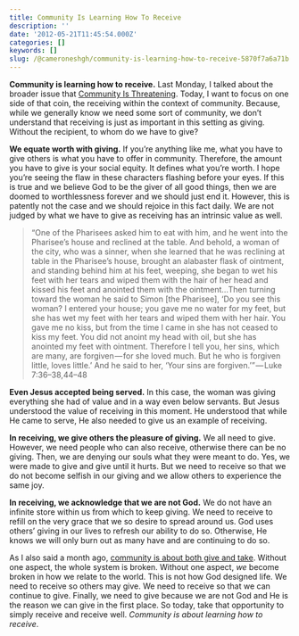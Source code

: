 ```yaml
---
title: Community Is Learning How To Receive
description: ''
date: '2012-05-21T11:45:54.000Z'
categories: []
keywords: []
slug: /@cameroneshgh/community-is-learning-how-to-receive-5870f7a6a71b
---
```


**Community is learning how to receive.** Last Monday, I talked about the broader issue that [Community Is Threatening](http://104.193.143.57/~waywar13/ce/2012/05/14/community-is-threatening/ "Community Is Threatening"). Today, I want to focus on one side of that coin, the receiving within the context of community. Because, while we generally know we need some sort of community, we don’t understand that receiving is just as important in this setting as giving. Without the recipient, to whom do we have to give?

**We equate worth with giving.** If you’re anything like me, what you have to give others is what you have to offer in community. Therefore, the amount you have to give is your social equity. It defines what you’re worth. I hope you’re seeing the flaw in these characters flashing before your eyes. If this is true and we believe God to be the giver of all good things, then we are doomed to worthlessness forever and we should just end it. However, this is patently not the case and we should rejoice in this fact daily. We are not judged by what we have to give as receiving has an intrinsic value as well.

> “One of the Pharisees asked him to eat with him, and he went into the Pharisee’s house and reclined at the table. And behold, a woman of the city, who was a sinner, when she learned that he was reclining at table in the Pharisee’s house, brought an alabaster flask of ointment, and standing behind him at his feet, weeping, she began to wet his feet with her tears and wiped them with the hair of her head and kissed his feet and anointed them with the ointment…Then turning toward the woman he said to Simon \[the Pharisee\], ‘Do you see this woman? I entered your house; you gave me no water for my feet, but she has wet my feet with her tears and wiped them with her hair. You gave me no kiss, but from the time I came in she has not ceased to kiss my feet. You did not anoint my head with oil, but she has anointed my feet with ointment. Therefore I tell you, her sins, which are many, are forgiven — for she loved much. But he who is forgiven little, loves little.’ And he said to her, ‘Your sins are forgiven.’” — Luke 7:36–38,44–48

**Even Jesus accepted being served.** In this case, the woman was giving everything she had of value and in a way even below servants. But Jesus understood the value of receiving in this moment. He understood that while He came to serve, He also needed to give us an example of receiving.

**In receiving, we give others the pleasure of giving.** We all need to give. However, we need people who can also receive, otherwise there can be no giving. Then, we are denying our souls what they were meant to do. Yes, we were made to give and give until it hurts. But we need to receive so that we do not become selfish in our giving and we allow others to experience the same joy.

**In receiving, we acknowledge that we are not God.** We do not have an infinite store within us from which to keep giving. We need to receive to refill on the very grace that we so desire to spread around us. God uses others’ giving in our lives to refresh our ability to do so. Otherwise, He knows we will only burn out as many have and are continuing to do so.

As I also said a month ago, [community is about both give and take](http://104.193.143.57/~waywar13/ce/2012/04/16/why-community/ "Why Community?"). Without one aspect, the whole system is broken. Without one aspect, _we_ become broken in how we relate to the world. This is not how God designed life. We need to receive so others may give. We need to receive so that we can continue to give. Finally, we need to give because we are not God and He is the reason we can give in the first place. So today, take that opportunity to simply receive and receive well. _Community is about learning how to receive_.